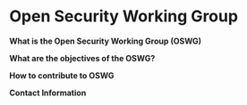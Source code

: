 # Open Security Working Group

**What is the Open Security Working Group (OSWG)**</br>


**What are the objectives of the OSWG?**</br>
 
 
**How to contribute to OSWG**</br>
 
 

**Contact Information**
 

